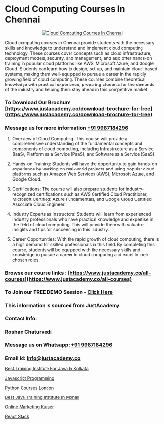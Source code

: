 # Cloud Computing Courses In Chennai

<p align="center">
  <a href="https://justacademy.co/all-courses">
    <img src="https://ibb.co/7V3H11Z" alt="Cloud Computing Courses In Chennai">
  </a>
</p>

Cloud computing courses in Chennai provide students with the necessary skills and knowledge to understand and implement cloud computing technology. These courses cover concepts such as cloud infrastructure, deployment models, security, and management, and also offer hands-on training in popular cloud platforms like AWS, Microsoft Azure, and Google Cloud. Students can learn how to design, set up, and maintain cloud-based systems, making them well-equipped to pursue a career in the rapidly growing field of cloud computing. These courses combine theoretical knowledge with practical experience, preparing students for the demands of the industry and helping them stay ahead in this competitive market.
### To Download Our Brochure [https://www.justacademy.co/download-brochure-for-free](https://www.justacademy.co/download-brochure-for-free)
### Message us for more information [+91 9987184296](https://api.whatsapp.com/send?phone=919987184296)
1) Overview of Cloud Computing: This course will provide a comprehensive understanding of the fundamental concepts and components of cloud computing, including Infrastructure as a Service (IaaS), Platform as a Service (PaaS), and Software as a Service (SaaS).

2) Hands-on Training: Students will have the opportunity to gain hands-on experience by working on real-world projects and using popular cloud platforms such as Amazon Web Services (AWS), Microsoft Azure, and Google Cloud.

3) Certifications: The course will also prepare students for industry-recognized certifications such as AWS Certified Cloud Practitioner, Microsoft Certified: Azure Fundamentals, and Google Cloud Certified Associate Cloud Engineer.

4) Industry Experts as Instructors: Students will learn from experienced industry professionals who have practical knowledge and expertise in the field of cloud computing. This will provide them with valuable insights and tips for succeeding in this industry.

5) Career Opportunities: With the rapid growth of cloud computing, there is a high demand for skilled professionals in this field. By completing this course, students will be equipped with the necessary skills and knowledge to pursue a career in cloud computing and excel in their chosen roles.

### Browse our course links : [https://www.justacademy.co/all-courses](https://www.justacademy.co/all-courses) 
### To Join our FREE DEMO Session - [Click Here](https://www.justacademy.co/register-for-course-demo)


### This information is sourced from JustAcademy
### Contact Info:
### Roshan Chaturvedi
### Message us on Whatsapp: [+91 9987184296](https://api.whatsapp.com/send?phone=919987184296)
### Email id: [info@justacademy.co](mailto:info@justacademy.co)
                
[Best Training Institute For Java In Kolkata](https://www.linkedin.com/pulse/best-training-institute-java-kolkata-justacademy-manchester-onmjf?trackingId=SpcriL0RFKDgyREq9LfrhQ%3D%3D&lipi=urn%3Ali%3Apage%3Ad_flagship3_company_admin%3BonfNNyQQRXKvud4lFfnrRQ%3D%3D)

[Javascript Programming](https://www.linkedin.com/pulse/javascript-programming-justacademy-mumbai-nrg0c?trackingId=U7R20gTZ7SBlQFtxF1fTJQ%3D%3D&lipi=urn%3Ali%3Apage%3Ad_flagship3_showcase_admin%3BEsFdB2XdSWavw7Lqed%2FH2g%3D%3D)

[Python Courses London](https://medium.com/@kumarishimmi99/python-courses-london-54229042a6a5)

[Best Java Training Institute In Mohali](https://medium.com/@mistersumit961/best-java-training-institute-in-mohali-4fb4918aed0f)

[Online Marketing Kurser](https://justacademyin.github.io/Articles/Online-Marketing-Kurser)

[React Stack](https://justacademyin.github.io/Articles/React-Stack)

